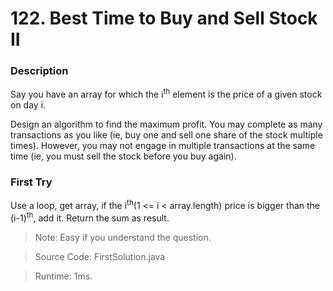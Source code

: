 # 122. Best Time to Buy and Sell Stock II
### Description
Say you have an array for which the i<sup>th</sup> element is the price of a given stock on day i.

Design an algorithm to find the maximum profit. You may complete as many transactions as you like (ie, buy one and sell one share of the stock multiple times). However, you may not engage in multiple transactions at the same time (ie, you must sell the stock before you buy again).

### First Try
Use a loop, get array, if the i<sup>th</sup>(1 <= i < array.length) price is bigger than the (i-1)<sup>th</sup>, add it. Return the sum as result.
>Note: Easy if you understand the question.

> Source Code: FirstSolution.java

> Runtime: 1ms.
